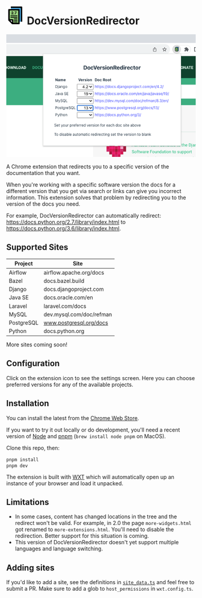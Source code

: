 # ![icon](https://raw.githubusercontent.com/leos/DocVersionRedirector/master/src/public/icon/48.png) DocVersionRedirector

![icon](https://raw.githubusercontent.com/leos/DocVersionRedirector/master/images/screenshot.png)

A Chrome extension that redirects you to a specific version of the documentation that you want.

When you're working with a specific software version the docs for a different version that you get via search or links can give you incorrect information. This extension solves that problem by redirecting you to the version of the docs you need.

For example, DocVersionRedirector can automatically redirect: https://docs.python.org/2.7/library/index.html to https://docs.python.org/3.6/library/index.html.


## Supported Sites

| Project     | Site                             |
| ----------- | -------------------------------- |
| Airflow     | airflow.apache.org/docs          |
| Bazel       | docs.bazel.build                 |
| Django      | docs.djangoproject.com           |
| Java SE     | docs.oracle.com/en               |
| Laravel     | laravel.com/docs                 |
| MySQL       | dev.mysql.com/doc/refman         |
| PostgreSQL  | www.postgresql.org/docs          |
| Python      | docs.python.org                  |

More sites coming soon!

## Configuration

Click on the extension icon to see the settings screen. Here you can choose preferred versions for any of the available projects.

## Installation

You can install the latest from the [Chrome Web Store](https://chrome.google.com/webstore/detail/nomnkbngkijpffepcgbbofhcnafpkiep/).

If you want to try it out locally or do development, you'll need a recent version of [Node](https://nodejs.org/en/) and [pnpm](https://pnpm.io/) (`brew install node pnpm` on MacOS).

Clone this repo, then:

```
pnpm install
pnpm dev
```

The extension is built with [WXT](https://github.com/wxt-dev/wxt) which will automatically open up an instance of your browser and load it unpacked.

## Limitations

* In some cases, content has changed locations in the tree and the redirect won't be valid. For example, in 2.0 the page `more-widgets.html` got renamed to `more-extensions.html`. You'll need to disable the redirection. Better support for this situation is coming.
* This version of DocVersionRedirector doesn't yet support multiple languages and language switching.


## Adding sites

If you'd like to add a site, see the definitions in [`site_data.ts`](https://github.com/leos/DocVersionRedirector/blob/master/src/utils/site_data.ts) and feel free to submit a PR. Make sure to add a glob to `host_permissions` in `wxt.config.ts`.

